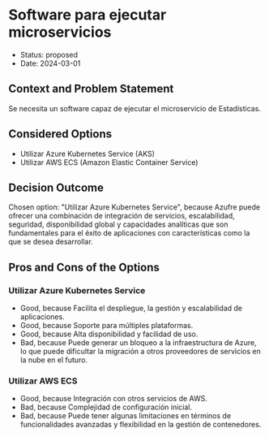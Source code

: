 # Software para ejecutar microservicios

* Status: proposed
* Date: 2024-03-01

## Context and Problem Statement

Se necesita un software capaz de ejecutar el microservicio de Estadísticas.

## Considered Options

* Utilizar Azure Kubernetes Service (AKS)
* Utilizar AWS ECS (Amazon Elastic Container Service)

## Decision Outcome

Chosen option: "Utilizar Azure Kubernetes Service", because Azufre puede ofrecer una combinación de integración de servicios, escalabilidad, seguridad, disponibilidad global y capacidades analíticas que son fundamentales para el éxito de aplicaciones con características como la que se desea desarrollar.

## Pros and Cons of the Options

### Utilizar Azure Kubernetes Service

* Good, because Facilita el despliegue, la gestión y escalabilidad de aplicaciones.
* Good, because Soporte para múltiples plataformas.
* Good, because Alta disponibilidad y facilidad de uso.
* Bad, because Puede generar un bloqueo a la infraestructura de Azure, lo que puede dificultar la migración a otros proveedores de servicios en la nube en el futuro.

### Utilizar AWS ECS

* Good, because Integración con otros servicios de AWS.
* Bad, because Complejidad de configuración inicial.
* Bad, because Puede tener algunas limitaciones en términos de funcionalidades avanzadas y flexibilidad en la gestión de contenedores.
